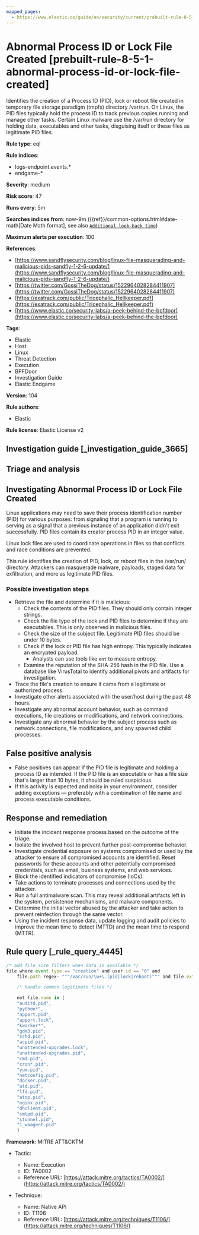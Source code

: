 ```yaml
---
mapped_pages:
  - https://www.elastic.co/guide/en/security/current/prebuilt-rule-8-5-1-abnormal-process-id-or-lock-file-created.html
---
```


# Abnormal Process ID or Lock File Created [prebuilt-rule-8-5-1-abnormal-process-id-or-lock-file-created]

Identifies the creation of a Process ID (PID), lock or reboot file created in temporary file storage paradigm (tmpfs) directory /var/run. On Linux, the PID files typically hold the process ID to track previous copies running and manage other tasks. Certain Linux malware use the /var/run directory for holding data, executables and other tasks, disguising itself or these files as legitimate PID files.

**Rule type**: eql

**Rule indices**:

* logs-endpoint.events.*
* endgame-*

**Severity**: medium

**Risk score**: 47

**Runs every**: 5m

**Searches indices from**: now-9m ({{ref}}/common-options.html#date-math[Date Math format], see also [`Additional look-back time`](docs-content://solutions/security/detect-and-alert/create-detection-rule.md#rule-schedule))

**Maximum alerts per execution**: 100

**References**:

* [https://www.sandflysecurity.com/blog/linux-file-masquerading-and-malicious-pids-sandfly-1-2-6-update/](https://www.sandflysecurity.com/blog/linux-file-masquerading-and-malicious-pids-sandfly-1-2-6-update/)
* [https://twitter.com/GossiTheDog/status/1522964028284411907](https://twitter.com/GossiTheDog/status/1522964028284411907)
* [https://exatrack.com/public/Tricephalic_Hellkeeper.pdf](https://exatrack.com/public/Tricephalic_Hellkeeper.pdf)
* [https://www.elastic.co/security-labs/a-peek-behind-the-bpfdoor](https://www.elastic.co/security-labs/a-peek-behind-the-bpfdoor)

**Tags**:

* Elastic
* Host
* Linux
* Threat Detection
* Execution
* BPFDoor
* Investigation Guide
* Elastic Endgame

**Version**: 104

**Rule authors**:

* Elastic

**Rule license**: Elastic License v2

## Investigation guide [_investigation_guide_3665]

## Triage and analysis

## Investigating Abnormal Process ID or Lock File Created

Linux applications may need to save their process identification number (PID) for various purposes: from signaling that a program is running to serving as a signal that a previous instance of an application didn't exit successfully. PID files contain its creator process PID in an integer value.

Linux lock files are used to coordinate operations in files so that conflicts and race conditions are prevented.

This rule identifies the creation of PID, lock, or reboot files in the /var/run/ directory. Attackers can masquerade malware, payloads, staged data for exfiltration, and more as legitimate PID files.

### Possible investigation steps

- Retrieve the file and determine if it is malicious:
    - Check the contents of the PID files. They should only contain integer strings.
    - Check the file type of the lock and PID files to determine if they are executables. This is only observed in     malicious files.
    - Check the size of the subject file. Legitimate PID files should be under 10 bytes.
    - Check if the lock or PID file has high entropy. This typically indicates an encrypted payload.
        - Analysts can use tools like `ent` to measure entropy.
    - Examine the reputation of the SHA-256 hash in the PID file. Use a database like VirusTotal to identify additional pivots and artifacts for investigation.
- Trace the file's creation to ensure it came from a legitimate or authorized process.
- Investigate other alerts associated with the user/host during the past 48 hours.
- Investigate any abnormal account behavior, such as command executions, file creations or modifications, and network connections.
- Investigate any abnormal behavior by the subject process such as network connections, file modifications, and any spawned child processes.

## False positive analysis

- False positives can appear if the PID file is legitimate and holding a process ID as intended. If the PID file is an executable or has a file size that's larger than 10 bytes, it should be ruled suspicious.
- If this activity is expected and noisy in your environment, consider adding exceptions — preferably with a combination of file name and process executable conditions.

## Response and remediation

- Initiate the incident response process based on the outcome of the triage.
- Isolate the involved host to prevent further post-compromise behavior.
- Investigate credential exposure on systems compromised or used by the attacker to ensure all compromised accounts are identified. Reset passwords for these accounts and other potentially compromised credentials, such as email, business systems, and web services.
- Block the identified indicators of compromise (IoCs).
- Take actions to terminate processes and connections used by the attacker.
- Run a full antimalware scan. This may reveal additional artifacts left in the system, persistence mechanisms, and malware components.
- Determine the initial vector abused by the attacker and take action to prevent reinfection through the same vector.
- Using the incident response data, update logging and audit policies to improve the mean time to detect (MTTD) and the mean time to respond (MTTR).

## Rule query [_rule_query_4445]

```js
/* add file size filters when data is available */
file where event.type == "creation" and user.id == "0" and
    file.path regex~ """/var/run/\w+\.(pid|lock|reboot)""" and file.extension in ("pid","lock","reboot") and

    /* handle common legitimate files */

    not file.name in (
    "auditd.pid",
    "python*",
    "apport.pid",
    "apport.lock",
    "kworker*",
    "gdm3.pid",
    "sshd.pid",
    "acpid.pid",
    "unattended-upgrades.lock",
    "unattended-upgrades.pid",
    "cmd.pid",
    "cron*.pid",
    "yum.pid",
    "netconfig.pid",
    "docker.pid",
    "atd.pid",
    "lfd.pid",
    "atop.pid",
    "nginx.pid",
    "dhclient.pid",
    "smtpd.pid",
    "stunnel.pid",
    "1_waagent.pid"
    )
```

**Framework**: MITRE ATT&CKTM

* Tactic:

    * Name: Execution
    * ID: TA0002
    * Reference URL: [https://attack.mitre.org/tactics/TA0002/](https://attack.mitre.org/tactics/TA0002/)

* Technique:

    * Name: Native API
    * ID: T1106
    * Reference URL: [https://attack.mitre.org/techniques/T1106/](https://attack.mitre.org/techniques/T1106/)



